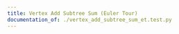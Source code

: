 ```yaml
---
title: Vertex Add Subtree Sum (Euler Tour)
documentation_of: ./vertex_add_subtree_sum_et.test.py
---
```


